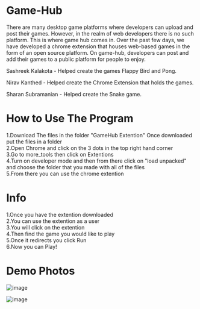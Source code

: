 # Game-Hub
There are many desktop game platforms where developers can upload and post their games. However, in the realm of web developers there is no such platform. This is where game hub comes in. Over the past few days, we have developed a chrome extension that houses web-based games in the form of an open source platform. On game-hub, developers can post and add their games to a public platform for people to enjoy.

Sashreek Kalakota - Helped create the games Flappy Bird and Pong.

Nirav Kanthed - Helped create the Chrome Extension that holds the games.

Sharan Subramanian - Helped create the Snake game.

# How to Use The Program
1.Download The files in the folder "GameHub Extention" Once downloaded put the files in a folder <br />
2.Open Chrome and click on the 3 dots in the top right hand corner <br />
3.Go to more_tools then click on Extentions <br />
4.Turn on developer mode and then from there click on "load unpacked" and choose the folder that you made with all of the files <br />
5.From there you can use the chrome extention
# Info
1.Once you have the extention downloaded <br />
2.You can use the extention as a user <br />
3.You will click on the extention <br />
4.Then find the game you would like to play <br />
5.Once it redirects you click Run <br />
6.Now you can Play! <br />
# Demo Photos

![image](https://user-images.githubusercontent.com/86550648/148677785-04767e27-9599-458d-bf9b-d596db5b2006.png)

![image](https://user-images.githubusercontent.com/86550648/148677824-27d206fc-9053-4dea-a9a9-95e6bc2710fd.png)

